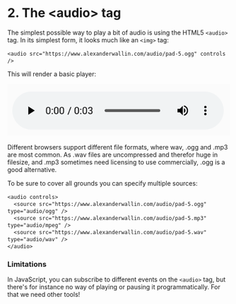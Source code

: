 # 2. The &lt;audio&gt; tag

The simplest possible way to play a bit of audio is using the HTML5 `<audio>` tag. In its simplest form, it looks much like an `<img>` tag:

```markup
<audio src="https://www.alexanderwallin.com/audio/pad-5.ogg" controls />
```

This will render a basic player:

![The default audio player in Opera](../../.gitbook/assets/screenshot-2020-05-17-at-21.40.07.png)

Different browsers support different file formats, where wav, .ogg and .mp3 are most common. As .wav files are uncompressed and therefor huge in filesize, and .mp3 sometimes need licensing to use commercially, .ogg is a good alternative.

To be sure to cover all grounds you can specify multiple sources:

```markup
<audio controls>
  <source src="https://www.alexanderwallin.com/audio/pad-5.ogg" type="audio/ogg" />
  <source src="https://www.alexanderwallin.com/audio/pad-5.mp3" type="audio/mpeg" />
  <source src="https://www.alexanderwallin.com/audio/pad-5.wav" type="audio/wav" />
</audio>
```

### Limitations

In JavaScript, you can subscribe to different events on the `<audio>` tag, but there's for instance no way of playing or pausing it programmatically. For that we need other tools!

